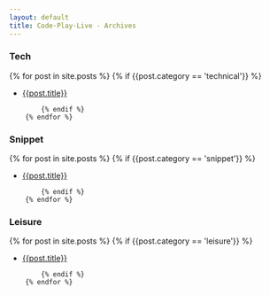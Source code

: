 ```yaml
---
layout: default
title: Code·Play·Live - Archives
---
```


<div class="row">
  <div class="col-sm-4 col-md-4">
  	<h3>Tech</h3>
	  {% for post in site.posts %}
			{% if {{post.category == 'technical'}} %}
		<ul>
		<li><a href="{{post.url}}">{{post.title}}</a></li>
		</ul>

			{% endif %}
		{% endfor %}
  </div>
  <div class="col-sm-4 col-md-4">
  	<h3>Snippet</h3>
	  {% for post in site.posts %}
			{% if {{post.category == 'snippet'}} %}
		<ul>
		<li><a href="{{post.url}}">{{post.title}}</a></li>
		</ul>

			{% endif %}
		{% endfor %}
  </div>
  <div class="col-sm-4 col-md-4">
    <h3>Leisure</h3>
	  {% for post in site.posts %}
			{% if {{post.category == 'leisure'}} %}
		<ul>
		<li><a href="{{post.url}}">{{post.title}}</a></li>
		</ul>

			{% endif %}
		{% endfor %}
  </div>
</div>